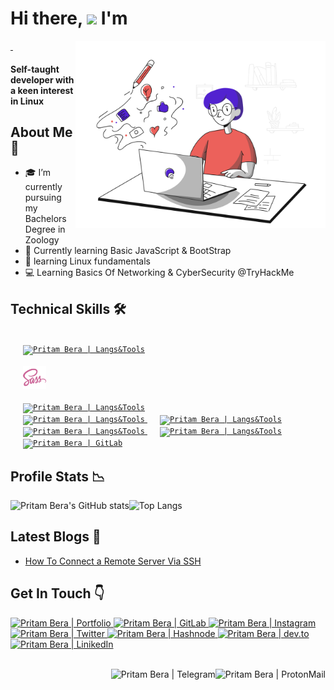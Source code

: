 <!-- Intro Scetion -->
<h1> Hi there, <img src="https://media.giphy.com/media/hvRJCLFzcasrR4ia7z/giphy.gif" width="40px"> I'm </h2>
<p>
<a href="https://github.com/pritambera2000" target="_blank" >
<img height="45px" src="https://img.shields.io/badge/-P%20R%20I%20T%20A%20M-blue?style=for-the-badge" alt=""  >
<img height="45px"  src="https://img.shields.io/badge/-B%20E%20R%20A-pink?style=for-the-badge" alt="">
</a>
<img align="right" width="400" src="./assets/blogging.svg" />
<h4> Self-taught developer with a keen interest in Linux</h4>
<!-- <img align = "right" width="400" src="./assets/web development.svg" /> -->
</p>

<!-- About Me Section -->
<p align="left" >

<h2>About Me 🚀</h2>

- 🎓 I’m currently pursuing my Bachelors Degree in Zoology
- 🌱 Currently learning Basic JavaScript & BootStrap
- 🐧 learning Linux fundamentals
- 💻 Learning Basics Of Networking & CyberSecurity @TryHackMe
</p>
<!-- Skills Section -->
<h2>Technical Skills 🛠</h2>
<p>
<a href="https://bit.ly/33Jr5Cj" target="_blank">
<code>
<img width="37px" style="margin-left:20px" src="https://cdn.jsdelivr.net/gh/devicons/devicon/icons/javascript/javascript-original.svg"alt="Pritam Bera | Langs&Tools">
</code>     
</a>
<a href="https://sass-lang.com/" target="_blank">
<code>
<img width="37px" style="margin-left:20px" src="https://raw.githubusercontent.com/github/explore/80688e429a7d4ef2fca1e82350fe8e3517d3494d/topics/sass/sass.png"alt="Pritam Bera | Langs&Tools">
</code>
</a>
<a href="https://getbootstrap.com/" target="_blank">
<code>
<img width="37px" style="margin-left:20px" src="https://cdn.jsdelivr.net/gh/devicons/devicon/icons/bootstrap/bootstrap-original.svg"alt="Pritam Bera | Langs&Tools">
</code>
<a href="https://github.com/pritambera2000/Frontend_Practices" target="_blank"> <code><img width="37px" style="margin-left:20px" src="https://cdn.jsdelivr.net/gh/devicons/devicon/icons/css3/css3-original.svg"alt="Pritam Bera | Langs&Tools"></code>
</a>
<a href="https://git-scm.com/" target="_blank">
<code><img width="37px" style="margin-left:20px" src="https://cdn.jsdelivr.net/gh/devicons/devicon/icons/git/git-original.svg"alt="Pritam Bera | Langs&Tools"></code>
</a>
<a href="https://gitlab.com/pritambera2000/Dotfiles" target="_blank">
<code><img width="37px" style="margin-left:20px" src="https://cdn.jsdelivr.net/gh/devicons/devicon/icons/linux/linux-original.svg"alt="Pritam Bera | Langs&Tools"></code>
</a>
<a href="https://www.vim.org/" target="_blank">
<code><img width="37px" style="margin-left:20px" src="https://cdn.jsdelivr.net/gh/devicons/devicon/icons/vim/vim-original.svg"alt="Pritam Bera | Langs&Tools"></code>
</a>
<a href="https://github.com/pritambera2000/Frontend_Practices" target="_blank">
<code><img width="37px" style="margin-left:20px" src="https://cdn.jsdelivr.net/gh/devicons/devicon/icons/html5/html5-original.svg"alt="Pritam Bera | GitLab"></code>
</a>


<!-- /// Icon Styles with shields For Later Use 👇 /// -->

<!-- ![JavaScript](https://img.shields.io/badge/javascript-%23323330.svg?style=for-the-badge&logo=javascript&logoColor=%23F7DF1E)
![HTML5](https://img.shields.io/badge/html5-%23E34F26.svg?style=for-the-badge&logo=html5&logoColor=white)
![CSS3](https://img.shields.io/badge/css3-%231572B6.svg?style=for-the-badge&logo=css3&logoColor=white)
![BootStrap](https://img.shields.io/badge/-Bootstrap-%238A12FC?style=for-the-badge&logo=bootstrap&logoColor=white)
![Git](https://img.shields.io/badge/git-%23F05033.svg?style=for-the-badge&logo=git&logoColor=white)
![GitHub](https://img.shields.io/badge/github-%23121011.svg?style=for-the-badge&logo=github&logoColor=white)
![Vim](https://img.shields.io/badge/VIM-%2311AB00.svg?style=for-the-badge&logo=vim&logoColor=white)
![Shell Script](https://img.shields.io/badge/BASH-%23121011.svg?style=for-the-badge&logo=gnu-bash&logoColor=white)
</p> -->

<!-- Profile Stats -->

## Profile Stats 📉

![Pritam Bera's GitHub stats](https://github-readme-stats.vercel.app/api?username=pritambera2000&count_private=true&show_icons=true&theme=buefy)![Top Langs](https://github-readme-stats.vercel.app/api/top-langs/?username=pritambera2000&layout=compact&theme=buefy)

<!-- // Style For Both Card In Box 👇 /// -->
<!-- | <img align="center" src="https://github-readme-stats.vercel.app/api?username=pritambera2000&count_private=true&show_icons=true&theme=buefy&hide_border=true" alt=""> | <img align="center" src="https://github-readme-stats.vercel.app/api/top-langs/?username=pritambera2000&layout=compact&theme=buefy&hide_border=true"> |
| -------------------------------------------------------------------------------------------------------------------------------------------------------------------- | ---------------------------------------------------------------------------------------------------------------------------------------------------- | -->

## Latest Blogs 📕

<!-- BLOG-POST-LIST:START -->
- [How To Connect a Remote Server Via SSH](https://dev.to/pritambera2000/how-to-connect-a-remote-server-via-ssh-3i91)
<!-- BLOG-POST-LIST:END -->

<!-- Socials -->

## Get In Touch 👇

<p>
<a href="https://pritambera2000.github.io/portfolio/ "target="_blank">
    <img src="https://img.shields.io/badge/-Potfolio-%23ff6685?style=for-the-badge&logo=Opsgenie" alt="Pritam Bera | Portfolio">
</a>
<!-- <a href="">
    <img src="https://img.shields.io/badge/-GitHub-black?style=for-the-badge&logo=GitHub" alt="">
</a> -->
<a href="https://gitlab.com/pritambera2000" target="_blank">
    <img src="https://img.shields.io/badge/-GITLAB-%09%20%23FC6D27?style=for-the-badge&logo=gitlab&logoColor=white"alt="Pritam Bera | GitLab">
</a>
<a href="https://instagram.com/pritamlovesphotography" target="_blank">
    <img src="https://img.shields.io/badge/-INSTAGRAM-%09%23e1306c?style=for-the-badge&logo=instagram&&logoColor=white&logoWidth=17" alt="Pritam Bera | Instagram">
</a>
<a href="https://twitter.com/dotslashpritam" target="_blank">
    <img src="https://img.shields.io/badge/-TWITTER-%09%231DA1F2?style=for-the-badge&logo=twitter&logoColor=white&logoWidth=17" alt="Pritam Bera | Twitter">
</a>
<a href="https://pritambera2000.hashnode.dev/" target="_blank">
    <img src="https://img.shields.io/badge/-HASHNODE-%232962FF?style=for-the-badge&logo=hashnode&logoColor=white&logoWidth=17" alt="Pritam Bera | Hashnode">
</a>
<a href="https://dev.to/pritambera2000" target="_blank">
    <img src="https://img.shields.io/badge/-dev-black?style=for-the-badge&logo=dev.to" alt="Pritam Bera | dev.to">
</a>
<a href="">
    <img src="https://img.shields.io/badge/-LINKEDIN-blue?style=for-the-badge&logo=linkedin" alt="Pritam Bera | LinikedIn">
</a>

<br>
<br>
<!-- TeleGram & Mail Link -->

</p>
<a href="mailto:dev.pritambera@pm.me" target="_blank">
  <img align="right" alt="Pritam Bera | ProtonMail" src="https://img.shields.io/badge/-Private-green?style=social&logo=protonmail" />
</a>
<a href="https://t.me/dotslashpritam" target="_blank">
  <img align="right" alt="Pritam Bera | Telegram" src="https://img.shields.io/badge/-Personal-green?style=social&logo=telegram" />
</a>

<br>
